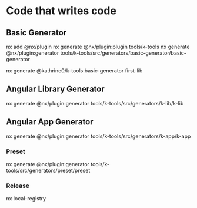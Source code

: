 # Code that writes code

## Basic Generator

nx add @nx/plugin
nx generate @nx/plugin:plugin tools/k-tools
nx generate @nx/plugin:generator tools/k-tools/src/generators/basic-generator/basic-generator

nx generate @kathrine0/k-tools:basic-generator first-lib

## Angular Library Generator

nx generate @nx/plugin:generator tools/k-tools/src/generators/k-lib/k-lib

## Angular App Generator

nx generate @nx/plugin:generator tools/k-tools/src/generators/k-app/k-app

### Preset

nx generate @nx/plugin:generator tools/k-tools/src/generators/preset/preset

### Release

nx local-registry
